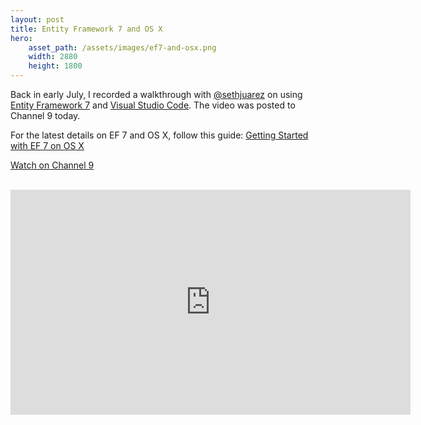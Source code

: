 ```yaml
---
layout: post
title: Entity Framework 7 and OS X
hero:
    asset_path: /assets/images/ef7-and-osx.png
    width: 2880
    height: 1800
---
```


Back in early July, I recorded a walkthrough with [@sethjuarez](https://twitter.com/sethjuarez) on using [Entity Framework 7](https://github.com/aspnet/entityframework) and [Visual Studio Code](https://code.visualstudio.com). The video was posted to Channel 9 today.

For the latest details on EF 7 and OS X, follow this guide: [Getting Started with EF 7 on OS X](https://docs.microsoft.com/en-us/ef/core/get-started/netcore/)

<a href="https://channel9.msdn.com/Blogs/Seth-Juarez/Entity-Framework-7-Goes-Cross-Platform-with-Nate-McMaster" class="btn btn-primary">Watch on Channel 9</a>

<br>

<div class="text-center">
<iframe src="https://channel9.msdn.com/Blogs/Seth-Juarez/Entity-Framework-7-Goes-Cross-Platform-with-Nate-McMaster/player" width="640" height="360" allowFullScreen frameBorder="0"></iframe>
</div>

